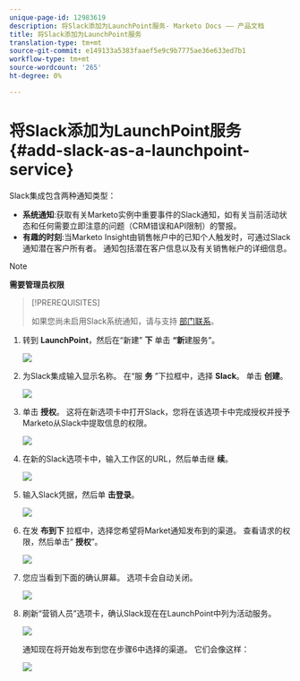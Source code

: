```yaml
---
unique-page-id: 12983619
description: 将Slack添加为LaunchPoint服务- Marketo Docs —— 产品文档
title: 将Slack添加为LaunchPoint服务
translation-type: tm+mt
source-git-commit: e149133a5383faaef5e9c9b7775ae36e633ed7b1
workflow-type: tm+mt
source-wordcount: '265'
ht-degree: 0%

---
```



# 将Slack添加为LaunchPoint服务 {#add-slack-as-a-launchpoint-service}

Slack集成包含两种通知类型：

* **系统通知**:获取有关Marketo实例中重要事件的Slack通知，如有关当前活动状态和任何需要立即注意的问题（CRM错误和API限制）的警报。
* **有趣的时刻**:当Marketo Insight由销售帐户中的已知个人触发时，可通过Slack通知潜在客户所有者。 通知包括潜在客户信息以及有关销售帐户的详细信息。

>[!NOTE]
>
>**需要管理员权限**

>[!PREREQUISITES]
>
>如果您尚未启用Slack系统通知，请与支持 [部门联系](http://docs.marketo.com/cdn-cgi/l/email-protection#1d6e686d6d726f695d707c6f76786972337e7270)。

1. 转到 **LaunchPoint**，然后在“新建” **下** 单击 **“新**&#x200B;建服务”。

   ![](assets/image2017-11-27-14-3a13-3a18.png)

1. 为Slack集成输入显示名称。 在“服 **务** ”下拉框中，选择 **Slack**。 单击 **创建**。

   ![](assets/image2017-11-27-15-3a54-3a11.png)

1. 单击 **授权**。 这将在新选项卡中打开Slack，您将在该选项卡中完成授权并授予Marketo从Slack中提取信息的权限。

   ![](assets/image2017-11-27-14-3a16-3a6.png)

1. 在新的Slack选项卡中，输入工作区的URL，然后单击继 **续**。

   ![](assets/image2017-11-27-15-3a1-3a29.png)

1. 输入Slack凭据，然后单 **击登录**。

   ![](assets/image2017-11-27-15-3a1-3a3.png)

1. 在发 **布到下** 拉框中，选择您希望将Market通知发布到的渠道。 查看请求的权限，然后单击“ **授权**”。

   ![](assets/image2018-1-9-13-3a21-3a50.png)

1. 您应当看到下面的确认屏幕。 选项卡会自动关闭。

   ![](assets/image2017-11-27-15-3a51-3a57.png)

1. 刷新“营销人员”选项卡，确认Slack现在在LaunchPoint中列为活动服务。

   ![](assets/image2017-11-27-15-3a55-3a37.png)

   通知现在将开始发布到您在步骤6中选择的渠道。 它们会像这样：

   ![](assets/samplenotification.png)

